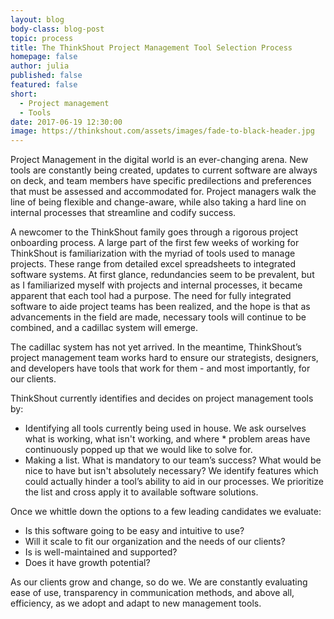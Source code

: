 ```yaml
---
layout: blog
body-class: blog-post
topic: process
title: The ThinkShout Project Management Tool Selection Process
homepage: false
author: julia
published: false
featured: false
short: 
  - Project management
  - Tools
date: 2017-06-19 12:30:00
image: https://thinkshout.com/assets/images/fade-to-black-header.jpg
---
```


Project Management in the digital world is an ever-changing arena. New tools are constantly being created, updates to current software are always on deck, and team members have specific predilections and preferences that must be assessed and accommodated for. Project managers walk the line of being flexible and change-aware, while also taking a hard line on internal processes that streamline and codify success. 
 
A newcomer to the ThinkShout family goes through a rigorous project onboarding process. A large part of the first few weeks of working for ThinkShout is familiarization with the myriad of tools used to manage projects. These range from detailed excel spreadsheets to integrated software systems. At first glance, redundancies seem to be prevalent, but as I familiarized myself with projects and internal processes, it became apparent that each tool had a purpose. The need for fully integrated software to aide project teams has been realized, and the hope is that as advancements in the field are made, necessary tools will continue to be combined, and a cadillac system will emerge.  
 
The cadillac system has not yet arrived. In the meantime, ThinkShout’s project management team works hard to ensure our strategists, designers, and developers have tools that work for them - and most importantly, for our clients. 
 
ThinkShout currently identifies and decides on project management tools by:
* Identifying all tools currently being used in house. We ask ourselves what is working, what isn't working, and where * problem areas have continuously popped up that we would like to solve for. 
* Making a list. What is mandatory to our team’s success? What would be nice to have but isn't absolutely necessary? We identify features which could actually hinder a tool’s ability to aid in our processes. We prioritize the list and cross apply it to available software solutions. 
 
Once we whittle down the options to a few leading candidates we evaluate:
* Is this software going to be easy and intuitive to use?
* Will it scale to fit our organization and the needs of our clients? 
* Is is well-maintained and supported? 
* Does it have growth potential?
 
As our clients grow and change, so do we. We are constantly evaluating ease of use, transparency in communication methods, and above all, efficiency, as we adopt and adapt to new management tools. 
 
